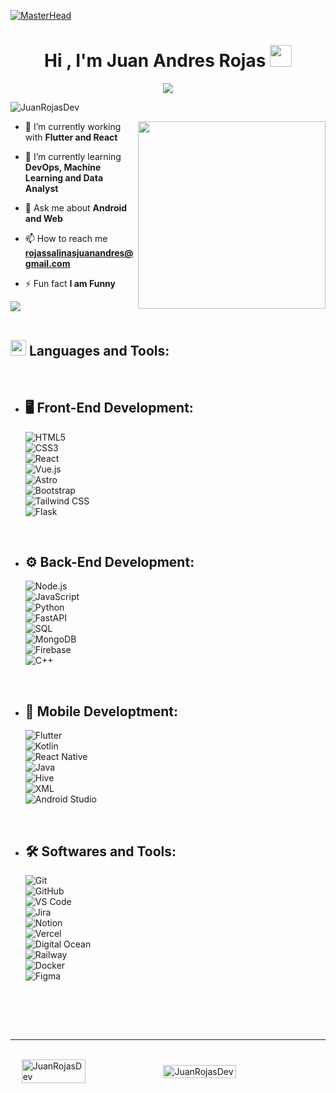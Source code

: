 [![MasterHead](https://firebasestorage.googleapis.com/v0/b/flexi-coding.appspot.com/o/dempgi7-520f8d5f-63d4-4453-8822-dbc149ae27f8.gif?alt=media&token=91c0c7b2-93c3-4029-b011-1a8703c5730d)](https://rishavchanda.io)
<h1 align="center"><b>Hi , I'm Juan Andres Rojas </b><img src="https://media.giphy.com/media/hvRJCLFzcasrR4ia7z/giphy.gif" width="35"></h1>
<p align="center">
  <a href="https://github.com/DenverCoder1/readme-typing-svg"><img src="https://readme-typing-svg.herokuapp.com/?font=Time+New+Roman&color=cyan&size=25&center=true&vCenter=true&width=600&height=100&lines=A+passionate+Fullstack+Developer..&hearts;++;Self-taught+Front-End+Developer,;Android+and+Web+Developer,;from+Colombia,+Bogotá+D.C&hearts;++;Love+to+learn+new+stuffs..%3C3"></a>
</p>

<p align="left"> <img src="https://komarev.com/ghpvc/?username=JuanRojasDev&label=Profile%20views&color=0e75b6&style=flat" alt="JuanRojasDev" /> </p>

<picture> <img align="right" src="https://media.giphy.com/media/SWoSkN6DxTszqIKEqv/giphy.gif" width = 300px></picture>

- 🔭 I’m currently working with **Flutter and React**

- 🌱 I’m currently learning **DevOps, Machine Learning and Data Analyst**

- 💬 Ask me about **Android and Web**

- 📫 How to reach me **rojassalinasjuanandres@gmail.com**

- ⚡ Fun fact **I am Funny**

<img src="https://user-images.githubusercontent.com/73097560/115834477-dbab4500-a447-11eb-908a-139a6edaec5c.gif"><br><br>

## <img src="https://media2.giphy.com/media/QssGEmpkyEOhBCb7e1/giphy.gif?cid=ecf05e47a0n3gi1bfqntqmob8g9aid1oyj2wr3ds3mg700bl&rid=giphy.gif" width ="25"><b> Languages and Tools:</b> 
<br>

<p align="start">

- ## 🖥️ Front-End Development:
    
   ![HTML5](https://img.shields.io/badge/HTML5%20-%23E34F26.svg?style=for-the-badge&logo=html5&logoColor=white)  
   ![CSS3](https://img.shields.io/badge/CSS%20-%231572B6.svg?style=for-the-badge&logo=css3&logoColor=white)  
   ![React](https://img.shields.io/badge/React%20-%2361DAFB.svg?style=for-the-badge&logo=react&logoColor=black)  
   ![Vue.js](https://img.shields.io/badge/Vue.js%20-%234FC08D.svg?style=for-the-badge&logo=vue.js&logoColor=white)  
   ![Astro](https://img.shields.io/badge/Astro%20-%23FF5D01.svg?style=for-the-badge&logo=astro&logoColor=white)  
   ![Bootstrap](https://img.shields.io/badge/Bootstrap%20-%23563D7C.svg?style=for-the-badge&logo=bootstrap&logoColor=white)  
   ![Tailwind CSS](https://img.shields.io/badge/Tailwind_CSS%20-%2338B2AC.svg?style=for-the-badge&logo=tailwind-css&logoColor=white)  
   ![Flask](https://img.shields.io/badge/Flask%20-%23000.svg?style=for-the-badge&logo=flask&logoColor=white)  


<br>   
    
- ## ⚙️ Back-End Development:

    ![Node.js](https://img.shields.io/badge/Node.js%20-%23339933.svg?style=for-the-badge&logo=node.js&logoColor=white)  
    ![JavaScript](https://img.shields.io/badge/JavaScript%20-%23F7DF1E.svg?style=for-the-badge&logo=javascript&logoColor=black)  
    ![Python](https://img.shields.io/badge/Python%20-%2314354C.svg?style=for-the-badge&logo=python&logoColor=white)  
    ![FastAPI](https://img.shields.io/badge/FastAPI%20-%2300C7B7.svg?style=for-the-badge&logo=fastapi&logoColor=white)  
    ![SQL](https://img.shields.io/badge/SQL%20-%2343853D.svg?style=for-the-badge&logo=sqlite&logoColor=white)  
    ![MongoDB](https://img.shields.io/badge/MongoDB%20-%2347A248.svg?style=for-the-badge&logo=mongodb&logoColor=white)  
    ![Firebase](https://img.shields.io/badge/Firebase%20-%23FFCA28.svg?style=for-the-badge&logo=firebase&logoColor=black)  
    ![C++](https://img.shields.io/badge/C++%20-%2300599C.svg?style=for-the-badge&logo=c%2B%2B&logoColor=white)
  

<br>

- ## 📱 Mobile Developtment:

    ![Flutter](https://img.shields.io/badge/Flutter%20-%2302569B.svg?style=for-the-badge&logo=flutter&logoColor=white)  
    ![Kotlin](https://img.shields.io/badge/Kotlin%20-%230095D5.svg?style=for-the-badge&logo=kotlin&logoColor=white)  
    ![React Native](https://img.shields.io/badge/React_Native%20-%2361DAFB.svg?style=for-the-badge&logo=react&logoColor=black)  
    ![Java](https://img.shields.io/badge/Java%20-%23ED8B00.svg?style=for-the-badge&logo=openjdk&logoColor=white)  
    ![Hive](https://img.shields.io/badge/Hive%20-%23FFD700.svg?style=for-the-badge&logo=hive&logoColor=black)  
    ![XML](https://img.shields.io/badge/XML%20-%23FF6600.svg?style=for-the-badge&logo=xml&logoColor=white)  
    ![Android Studio](https://img.shields.io/badge/Android_Studio%20-%233DDC84.svg?style=for-the-badge&logo=android-studio&logoColor=white) 
    
<br>

- ## 🛠️ Softwares and Tools:

    ![Git](https://img.shields.io/badge/Git%20-%23F05032.svg?style=for-the-badge&logo=git&logoColor=white)  
    ![GitHub](https://img.shields.io/badge/GitHub%20-%23181717.svg?style=for-the-badge&logo=github&logoColor=white)  
    ![VS Code](https://img.shields.io/badge/VS_Code%20-%23007ACC.svg?style=for-the-badge&logo=visual-studio-code&logoColor=white)  
    ![Jira](https://img.shields.io/badge/Jira%20-%230052CC.svg?style=for-the-badge&logo=jira&logoColor=white)  
    ![Notion](https://img.shields.io/badge/Notion%20-%23000000.svg?style=for-the-badge&logo=notion&logoColor=white)  
    ![Vercel](https://img.shields.io/badge/Vercel%20-%23000000.svg?style=for-the-badge&logo=vercel&logoColor=white)  
    ![Digital Ocean](https://img.shields.io/badge/Digital_Ocean%20-%230080FF.svg?style=for-the-badge&logo=digitalocean&logoColor=white)  
    ![Railway](https://img.shields.io/badge/Railway%20-%230B0D0E.svg?style=for-the-badge&logo=railway&logoColor=white)  
    ![Docker](https://img.shields.io/badge/Docker%20-%230db7ed.svg?style=for-the-badge&logo=docker&logoColor=white)  
    ![Figma](https://img.shields.io/badge/Figma%20-%23F24E1E.svg?style=for-the-badge&logo=figma&logoColor=white)   

<br>

</p>

<br>
<br>

-----

<br>

<div style="display: flex; justify-content: center; align-items: center;">
    <img src="https://github-readme-stats.vercel.app/api/top-langs?username=JuanRojasDev&show_icons=true&locale=en&layout=compact&theme=tokyonight" alt="JuanRojasDev" width="45%" />
    <img src="https://github-readme-stats.vercel.app/api?username=JuanRojasDev&show_icons=true&locale=en&theme=tokyonight" alt="JuanRojasDev" width="48%" />
</div>
